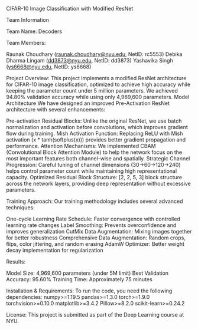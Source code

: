 CIFAR-10 Image Classification with Modified ResNet

Team Information

Team Name: Decoders


Team Members:

Raunak Choudhary (raunak.choudhary@nyu.edu, NetID: rc5553)
Debika Dharma Lingam (dd3873@nyu.edu, NetID: dd3873)
Yashavika Singh (ys6668@nyu.edu, NetID: ys6668)



Project Overview:
This project implements a modified ResNet architecture for CIFAR-10 image classification, optimized to achieve high accuracy while keeping the parameter count under 5 million parameters. We achieved 94.80% validation accuracy while using only 4,969,600 parameters.
Model Architecture
We have designed an improved Pre-Activation ResNet architecture with several enhancements:

Pre-activation Residual Blocks: Unlike the original ResNet, we use batch normalization and activation before convolutions, which improves gradient flow during training.
Mish Activation Function: Replacing ReLU with Mish activation (x * tanh(softplus(x))) provides better gradient propagation and performance.
Attention Mechanisms: We implemented CBAM (Convolutional Block Attention Module) to help the network focus on the most important features both channel-wise and spatially.
Strategic Channel Progression: Careful tuning of channel dimensions (30→60→120→240) helps control parameter count while maintaining high representational capacity.
Optimized Residual Block Structure: [2, 2, 5, 3] block structure across the network layers, providing deep representation without excessive parameters.

Training Approach:
Our training methodology includes several advanced techniques:

One-cycle Learning Rate Schedule: Faster convergence with controlled learning rate changes
Label Smoothing: Prevents overconfidence and improves generalization
CutMix Data Augmentation: Mixing images together for better robustness
Comprehensive Data Augmentation: Random crops, flips, color jittering, and random erasing
AdamW Optimizer: Better weight decay implementation for regularization

Results:

Model Size: 4,969,600 parameters (under 5M limit)
Best Validation Accuracy: 95.60%
Training Time: Approximately 75 minutes

Installation & Requirements:
To run the code, you need the following dependencies:
numpy>=1.19.5
pandas>=1.3.0
torch>=1.9.0
torchvision>=0.10.0
matplotlib>=3.4.2
Pillow>=8.2.0
scikit-learn>=0.24.2

License:
This project is submitted as part of the Deep Learning course at NYU.